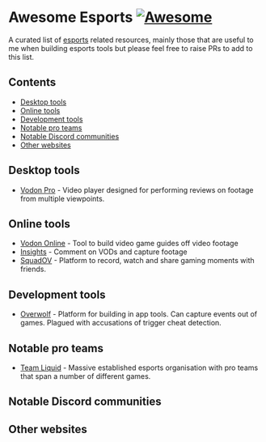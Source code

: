 # Awesome Esports [![Awesome](https://awesome.re/badge.svg)](https://awesome.re)

A curated list of [esports](https://en.wikipedia.org/wiki/Esports) related resources, mainly those that are useful to me when building esports tools but please feel free to raise PRs to add to this list.

## Contents

- [Desktop tools](#desktop-tools)
- [Online tools](#online-tools)
- [Development tools](#development-tools)
- [Notable pro teams](#notable-pro-teams)
- [Notable Discord communities](#notable-discord-communites)
- [Other websites](#other-websites)

## Desktop tools
- [Vodon Pro](https://github.com/Rodeoclash/vodon-pro) - Video player designed for performing reviews on footage from multiple viewpoints.

## Online tools
- [Vodon Online](https://online.vodon.gg/) - Tool to build video game guides off video footage
- [Insights](https://insights.gg/) - Comment on VODs and capture footage
- [SquadOV](https://www.squadov.gg/) - Platform to record, watch and share gaming moments with friends.

## Development tools
- [Overwolf](https://www.overwolf.com/) - Platform for building in app tools. Can capture events out of games. Plagued with accusations of trigger cheat detection.

## Notable pro teams
- [Team Liquid](https://www.teamliquid.com/) - Massive established esports organisation with pro teams that span a number of different games.

## Notable Discord communities

## Other websites
